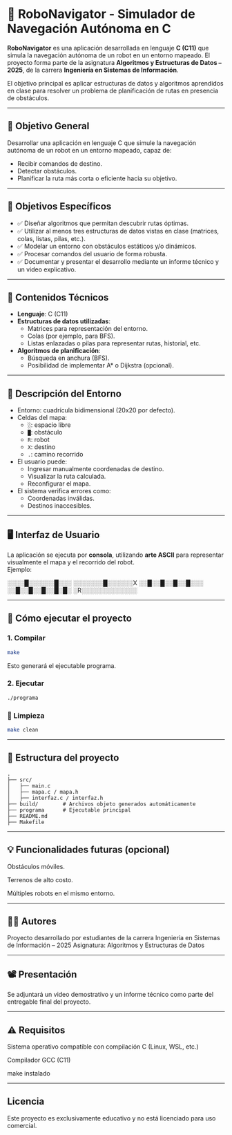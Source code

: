 # 🤖 RoboNavigator - Simulador de Navegación Autónoma en C

**RoboNavigator** es una aplicación desarrollada en lenguaje **C (C11)** que simula la navegación autónoma de un robot en un entorno mapeado. El proyecto forma parte de la asignatura **Algoritmos y Estructuras de Datos – 2025**, de la carrera **Ingeniería en Sistemas de Información**.

El objetivo principal es aplicar estructuras de datos y algoritmos aprendidos en clase para resolver un problema de planificación de rutas en presencia de obstáculos.

---

## 📌 Objetivo General

Desarrollar una aplicación en lenguaje C que simule la navegación autónoma de un robot en un entorno mapeado, capaz de:

- Recibir comandos de destino.
- Detectar obstáculos.
- Planificar la ruta más corta o eficiente hacia su objetivo.

---

## 🎯 Objetivos Específicos

- ✅ Diseñar algoritmos que permitan descubrir rutas óptimas.
- ✅ Utilizar al menos tres estructuras de datos vistas en clase (matrices, colas, listas, pilas, etc.).
- ✅ Modelar un entorno con obstáculos estáticos y/o dinámicos.
- ✅ Procesar comandos del usuario de forma robusta.
- ✅ Documentar y presentar el desarrollo mediante un informe técnico y un video explicativo.

---

## 🧠 Contenidos Técnicos

- **Lenguaje**: C (C11)
- **Estructuras de datos utilizadas**:
  - Matrices para representación del entorno.
  - Colas (por ejemplo, para BFS).
  - Listas enlazadas o pilas para representar rutas, historial, etc.
- **Algoritmos de planificación**:
  - Búsqueda en anchura (BFS).
  - Posibilidad de implementar A* o Dijkstra (opcional).

---

## 🧭 Descripción del Entorno

- Entorno: cuadrícula bidimensional (20x20 por defecto).
- Celdas del mapa:
  - `░`: espacio libre
  - `█`: obstáculo
  - `R`: robot
  - `X`: destino
  - `.`: camino recorrido
- El usuario puede:
  - Ingresar manualmente coordenadas de destino.
  - Visualizar la ruta calculada.
  - Reconfigurar el mapa.
- El sistema verifica errores como:
  - Coordenadas inválidas.
  - Destinos inaccesibles.

---

## 🖥️ Interfaz de Usuario

La aplicación se ejecuta por **consola**, utilizando **arte ASCII** para representar visualmente el mapa y el recorrido del robot.  
Ejemplo:

░░░░█░░░░░░█░░░
░░░░░░░█░░░░░░X
░░█░░█░░█░░█░░░
░░█░░█░░█░░█░█░
░R░░░░░░░░░░░░░


---

## 🚀 Cómo ejecutar el proyecto

### 1. Compilar

```bash
make
```
Esto generará el ejecutable programa.

### 2. Ejecutar
```bash
./programa
```

### 🧹 Limpieza
```bash
make clean
```

---

## 📁 Estructura del proyecto
```
.
├── src/
│   ├── main.c
│   ├── mapa.c / mapa.h
│   ├── interfaz.c / interfaz.h
├── build/        # Archivos objeto generados automáticamente
├── programa      # Ejecutable principal
├── README.md
├── Makefile
```

---

## 💡 Funcionalidades futuras (opcional)

Obstáculos móviles.

Terrenos de alto costo.

Múltiples robots en el mismo entorno.

---

## 👨‍💻 Autores

Proyecto desarrollado por estudiantes de la carrera Ingeniería en Sistemas de Información – 2025
Asignatura: Algoritmos y Estructuras de Datos

---

## 📽️ Presentación

Se adjuntará un video demostrativo y un informe técnico como parte del entregable final del proyecto.

---

## ⚠️ Requisitos

Sistema operativo compatible con compilación C (Linux, WSL, etc.)

Compilador GCC (C11)

make instalado

---

## Licencia

Este proyecto es exclusivamente educativo y no está licenciado para uso comercial.